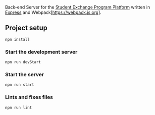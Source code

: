 Back-end Server for the [Student Exchange Program Platform](https://github.com/nsysu-oia/exchange) written in [Express](https://expressjs.com) and Webpack[https://webpack.js.org].

## Project setup
```
npm install
```

### Start the development server
```
npm run devStart
```

### Start the server
```
npm run start
```

### Lints and fixes files
```
npm run lint
```
